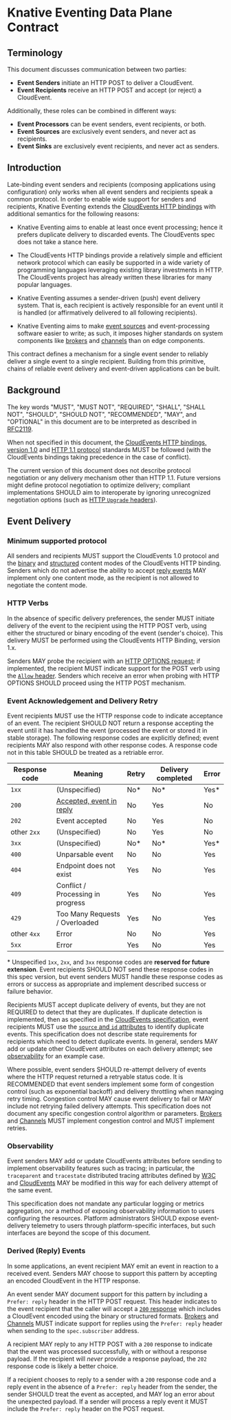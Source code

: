 # Knative Eventing Data Plane Contract

## Terminology

This document discusses communication between two parties:

- **Event Senders** initiate an HTTP POST to deliver a CloudEvent.
- **Event Recipients** receive an HTTP POST and accept (or reject) a CloudEvent.

Additionally, these roles can be combined in different ways:

- **Event Processors** can be event senders, event recipients, or both.
- **Event Sources** are exclusively event senders, and never act as recipients.
- **Event Sinks** are exclusively event recipients, and never act as senders.

## Introduction

Late-binding event senders and recipients (composing applications using
configuration) only works when all event senders and recipients speak a common
protocol. In order to enable wide support for senders and recipients, Knative
Eventing extends the
[CloudEvents HTTP bindings](https://github.com/cloudevents/spec/blob/v1.0.1/http-protocol-binding.md)
with additional semantics for the following reasons:

- Knative Eventing aims to enable at least once event processing; hence it
  prefers duplicate delivery to discarded events. The CloudEvents spec does not
  take a stance here.

- The CloudEvents HTTP bindings provide a relatively simple and efficient
  network protocol which can easily be supported in a wide variety of
  programming languages leveraging existing library investments in HTTP. The
  CloudEvents project has already written these libraries for many popular
  languages.

- Knative Eventing assumes a sender-driven (push) event delivery system. That
  is, each recipient is actively responsible for an event until it is handled
  (or affirmatively delivered to all following recipients).

- Knative Eventing aims to make [event sources](./overview.md#event-source) and
  event-processing software easier to write; as such, it imposes higher
  standards on system components like [brokers](./overview.md#broker) and
  [channels](./overview.md#channel) than on edge components.

This contract defines a mechanism for a single event sender to reliably deliver
a single event to a single recipient. Building from this primitive, chains of
reliable event delivery and event-driven applications can be built.

## Background

The key words "MUST", "MUST NOT", "REQUIRED", "SHALL", "SHALL NOT", "SHOULD",
"SHOULD NOT", "RECOMMENDED", "MAY", and "OPTIONAL" in this document are to be
interpreted as described in
[RFC2119](https://datatracker.ietf.org/doc/html/rfc2119).

When not specified in this document, the
[CloudEvents HTTP bindings, version 1.0](https://github.com/cloudevents/spec/blob/v1.0.1/http-protocol-binding.md)
and [HTTP 1.1 protocol](https://tools.ietf.org/html/rfc7230) standards MUST be
followed (with the CloudEvents bindings taking precedence in the case of
conflict).

The current version of this document does not describe protocol negotiation or
any delivery mechanism other than HTTP 1.1. Future versions might define
protocol negotiation to optimize delivery; compliant implementations SHOULD aim
to interoperate by ignoring unrecognized negotiation options (such as
[HTTP `Upgrade` headers](https://datatracker.ietf.org/doc/html/rfc7230#section-6.7)).

## Event Delivery

### Minimum supported protocol

All senders and recipients MUST support the CloudEvents 1.0 protocol and the
[binary](https://github.com/cloudevents/spec/blob/v1.0.1/http-protocol-binding.md#31-binary-content-mode)
and
[structured](https://github.com/cloudevents/spec/blob/v1.0.1/http-protocol-binding.md#32-structured-content-mode)
content modes of the CloudEvents HTTP binding. Senders which do not advertise
the ability to accept [reply events](#derived-reply-events) MAY implement only
one content mode, as the recipient is not allowed to negotiate the content mode.

### HTTP Verbs

In the absence of specific delivery preferences, the sender MUST initiate
delivery of the event to the recipient using the HTTP POST verb, using either
the structured or binary encoding of the event (sender's choice). This delivery
MUST be performed using the CloudEvents HTTP Binding, version 1.x.

Senders MAY probe the recipient with an
[HTTP OPTIONS request](https://tools.ietf.org/html/rfc7231#section-4.3.7); if
implemented, the recipient MUST indicate support for the POST verb using the
[`Allow` header](https://tools.ietf.org/html/rfc7231#section-7.4.1). Senders
which receive an error when probing with HTTP OPTIONS SHOULD proceed using the
HTTP POST mechanism.

### Event Acknowledgement and Delivery Retry

Event recipients MUST use the HTTP response code to indicate acceptance of an
event. The recipient SHOULD NOT return a response accepting the event until it
has handled the event (processed the event or stored it in stable storage). The
following response codes are explicitly defined; event recipients MAY also
respond with other response codes. A response code not in this table SHOULD be
treated as a retriable error.

| Response code | Meaning                                           | Retry | Delivery completed | Error |
| ------------- | ------------------------------------------------- | ----- | ------------------ | ----- |
| `1xx`         | (Unspecified)                                     | No\*  | No\*               | Yes\* |
| `200`         | [Accepted, event in reply](#derived-reply-events) | No    | Yes                | No    |
| `202`         | Event accepted                                    | No    | Yes                | No    |
| other `2xx`   | (Unspecified)                                     | No    | Yes                | No    |
| `3xx`         | (Unspecified)                                     | No\*  | No\*               | Yes\* |
| `400`         | Unparsable event                                  | No    | No                 | Yes   |
| `404`         | Endpoint does not exist                           | Yes   | No                 | Yes   |
| `409`         | Conflict / Processing in progress                 | Yes   | No                 | Yes   |
| `429`         | Too Many Requests / Overloaded                    | Yes   | No                 | Yes   |
| other `4xx`   | Error                                             | No    | No                 | Yes   |
| `5xx`         | Error                                             | Yes   | No                 | Yes   |

\* Unspecified `1xx`, `2xx`, and `3xx` response codes are **reserved for future
extension**. Event recipients SHOULD NOT send these response codes in this spec
version, but event senders MUST handle these response codes as errors or success
as appropriate and implement described success or failure behavior.

Recipients MUST accept duplicate delivery of events, but they are not REQUIRED
to detect that they are duplicates. If duplicate detection is implemented, then
as specified in the
[CloudEvents specification](https://github.com/cloudevents/spec/blob/v1.0.1/primer.md#id),
event recipients MUST use the
[`source` and `id` attributes](https://github.com/cloudevents/spec/blob/v1.0.1/spec.md#required-attributes)
to identify duplicate events. This specification does not describe state
requirements for recipients which need to detect duplicate events. In general,
senders MAY add or update other CloudEvent attributes on each delivery attempt;
see [observability](#observability) for an example case.

Where possible, event senders SHOULD re-attempt delivery of events where the
HTTP request returned a retryable status code. It is RECOMMENDED that event
senders implement some form of congestion control (such as exponential backoff)
and delivery throttling when managing retry timing. Congestion control MAY cause
event delivery to fail or MAY include not retrying failed delivery attempts.
This specification does not document any specific congestion control algorithm
or parameters. [Brokers](./overview.md#broker) and
[Channels](./overview.md#channel) MUST implement congestion control and MUST
implement retries.

### Observability

Event senders MAY add or update CloudEvents attributes before sending to
implement observability features such as tracing; in particular, the
`traceparent` and `tracestate` distributed tracing attributes defined by
[W3C](https://www.w3.org/TR/trace-context/) and
[CloudEvents](https://github.com/cloudevents/spec/blob/v1.0/extensions/distributed-tracing.md)
MAY be modified in this way for each delivery attempt of the same event.

This specification does not mandate any particular logging or metrics
aggregation, nor a method of exposing observability information to users
configuring the resources. Platform administrators SHOULD expose event-delivery
telemetry to users through platform-specific interfaces, but such interfaces are
beyond the scope of this document.

### Derived (Reply) Events

In some applications, an event recipient MAY emit an event in reaction to a
received event. Senders MAY choose to support this pattern by accepting an
encoded CloudEvent in the HTTP response.

An event sender MAY document support for this pattern by including a
`Prefer: reply` header in the HTTP POST request. This header indicates to the
event recipient that the caller will accept a
[`200` response](#event-acknowledgement-and-repeat-delivery) which includes a
CloudEvent encoded using the binary or structured formats.
[Brokers](./overview.md#broker) and [Channels](./overview.md#channel) MUST
indicate support for replies using the `Prefer: reply` header when sending to
the `spec.subscriber` address.

A recipient MAY reply to any HTTP POST with a `200` response to indicate that
the event was processed successfully, with or without a response payload. If the
recipient will _never_ provide a response payload, the `202` response code is
likely a better choice.

If a recipient chooses to reply to a sender with a `200` response code and a
reply event in the absence of a `Prefer: reply` header from the sender, the
sender SHOULD treat the event as accepted, and MAY log an error about the
unexpected payload. If a sender will process a reply event it MUST include the
`Prefer: reply` header on the POST request.
